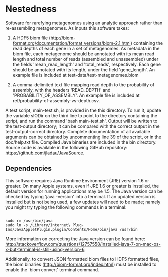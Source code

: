 # Nestedness
Software for rarefying metagenomes using an analytic approach rather than re-assembling metagenomes. As inputs this software takes: 

1. A HDF5 biom file (http://biom-format.org/documentation/format_versions/biom-2.1.html) containing the read depths of each gene in a set of metagenomes. As metadata in the biom file, each metagenome should be annotated with its mean read length and total number of reads (assembled and unassembled) under the fields 'mean_read_length' and 'total_reads', respectively. Each gene should be annotated with its length, under the field 'gene_length'. An example file is included at test-data/test-metagenomes.biom

2. A comma-delimited text file mapping read depth to the probability of assembly, with the headers 'READ_DEPTH' and 'PROBABILITY_OF_ASSEMBLY'. An example file is included at ref/probability-of-assembly-vs-depth.csv.

A test script, main-test.sh, is provided in the this directory. To run it, update the variable sIODir on the third line to point to the directory containing the script, and run the command 'bash main-test.sh'. Output will be written to the test-output directory; it can be compared with the correct output in the test-output-correct directory. Complete documentation of all available arguments can be obtained by uncommenting line 39 of the script, or in the doc/help.txt file. Compiled Java binaries are included in the bin directory. Source code is available in the following GitHub repository: https://github.com/jladau/JavaSource.

## Dependencies
This software requires Java Runtime Environment (JRE) version 1.6 or greater. On many Apple systems, even if JRE 1.6 or greater is installed, the default version for running applications may be 1.5. The Java version can be checked by typing 'java -version' into a terminal. If an updated version is installed but is not being used, a few updates will need to be made; namely you might try typing the following commands in a terminal:

<pre><code>
sudo rm /usr/bin/java
sudo ln -s /Library/Internet\ Plug-Ins/JavaAppletPlugin.plugin/Contents/Home/bin/java /usr/bin
</code></pre>

More information on correcting the Java version can be found here: http://stackoverflow.com/questions/12757558/installed-java-7-on-mac-os-x-but-terminal-is-still-using-version-6.

Additionally, to convert JSON formatted biom files to HDF5 formatted files, the biom binaries (http://biom-format.org/index.html) must be installed to enable the 'biom convert' terminal command.
